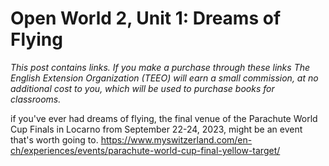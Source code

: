 
# Open World 2, Unit 1: Dreams of Flying
*This post contains links. If you make a purchase through these links The English Extension Organization (TEEO) will earn a small commission, at no additional cost to you, which will be used to purchase books for classrooms.*

if you've ever had dreams of flying, the final venue of the Parachute World Cup Finals in Locarno from September 22-24, 2023,  might be an event that's worth going to.  https://www.myswitzerland.com/en-ch/experiences/events/parachute-world-cup-final-yellow-target/
<!--stackedit_data:
eyJoaXN0b3J5IjpbMjA5ODkxMzM2LC0xNDI1MDM1ODYyXX0=
-->